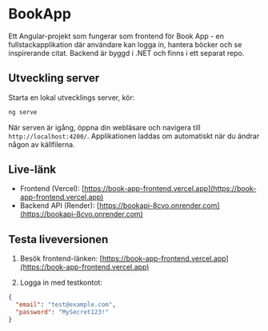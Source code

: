 # BookApp

Ett Angular-projekt som fungerar som frontend för Book App - en fullstackapplikation där användare kan logga in, hantera böcker och se inspirerande citat. Backend är byggd i .NET och finns i ett separat repo.

## Utveckling server

Starta en lokal utvecklings server, kör:

```bash
ng serve
```

När serven är igång, öppna din webläsare och navigera till `http://localhost:4200/`. Applikationen laddas om automatiskt när du ändrar någon av källfilerna.

## Live-länk
- Frontend (Vercel): [https://book-app-frontend.vercel.app](https://book-app-frontend.vercel.app)
- Backend API (Render): [https://bookapi-8cvo.onrender.com](https://bookapi-8cvo.onrender.com)


## Testa liveversionen

1. Besök frontend-länken:
   [https://book-app-frontend.vercel.app](https://book-app-frontend.vercel.app)
  
2. Logga in med testkontot:
    
```json
{
  "email": "test@example.com",
  "password": "MySecret123!"
}
